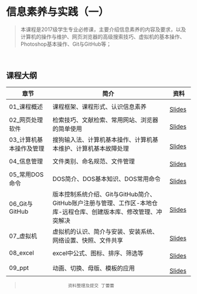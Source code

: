 # 信息素养与实践（一）


> 本课程是2017级学生专业必修课，主要介绍信息素养的内容及要求，以及计算机的操作与维护、网页浏览器的高级搜索技巧、虚拟机的基本操作、Photoshop基本操作、Git与GitHub等；

&nbsp;

## 课程大纲


| 章节 | 简介 | 资料 |
|-----|-----|-----|
|01_课程概述|课程框架、课程形式、认识信息素养|[<img src="https://raw.githubusercontent.com/TelerikAcademy/Common/master/icons/presentation.png" height="15" />Slides](/ppt/01-course-verview.pptx)|
|02_网页处理软件|检索技巧、文献检索、常用网站、浏览器的简单使用|[<img src="https://raw.githubusercontent.com/TelerikAcademy/Common/master/icons/presentation.png" height="15" />Slides](/ppt/02-web-browser-processes.ppt)|
|03_计算机基本操作及管理|搜狗输入法、计算机基本操作、计算机基本维护、计算机基本故障处理|[<img src="https://raw.githubusercontent.com/TelerikAcademy/Common/master/icons/presentation.png" height="15" />Slides](/ppt/03-computer-operation-and-managerment.ppt)|
|04_信息管理|文件类别、命名规范、文件管理|[<img src="https://raw.githubusercontent.com/TelerikAcademy/Common/master/icons/presentation.png" height="15" />Slides](/ppt/04-information-management.ppt)|
|05_常用DOS命令|DOS简介、DOS基本知识、DOS常用命令|[<img src="https://raw.githubusercontent.com/TelerikAcademy/Common/master/icons/presentation.png" height="15" />Slides](/ppt/05-DOS.pptx)|
|06_Git与GitHub|版本控制系统介绍、Git与GitHub简介、GitHub账户注册与管理、工作区-本地仓库-远程仓库、创建版本库、修改管理、冲突解决|[<img src="https://raw.githubusercontent.com/TelerikAcademy/Common/master/icons/presentation.png" height="15" />Slides](/ppt/06-Github.pptx)|
|07_虚拟机|虚拟机的认识、简介与安装、安装系统、网络设置、快照、文件共享|[<img src="https://raw.githubusercontent.com/TelerikAcademy/Common/master/icons/presentation.png" height="15" />Slides](/ppt/07-virtual-machine.pptx)|
|08_excel|excel中公式、图标、排序、筛选等|[<img src="https://raw.githubusercontent.com/TelerikAcademy/Common/master/icons/presentation.png" height="15" />Slides](/ppt/08-Excel.ppt)|
|09_ppt|动画、切换、母版、模板的应用|[<img src="https://raw.githubusercontent.com/TelerikAcademy/Common/master/icons/presentation.png" height="15" />Slides](/ppt/09-PPT.ppt)|

>						资料整理及提交 丁蕾蕾
